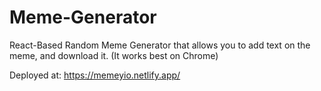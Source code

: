 # Meme-Generator
React-Based Random Meme Generator that allows you to add text on the meme, and download it. (It works best on Chrome)

Deployed at: https://memeyio.netlify.app/
